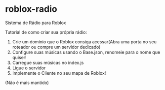 # roblox-radio
Sistema de Rádio para Roblox

Tutorial de como criar sua própria rádio:
  1. Crie um domínio que o Roblox consiga acessar(Abra uma porta no seu roteador ou compre um servidor dedicado)
  2. Configure suas músicas usando o Base.json, renomeie para o nome que quiser!
  3. Carregue suas músicas no index.js
  4. Ligue o servidor
  5. Implemente o Cliente no seu mapa de Roblox!

(Não é mais mantido)
